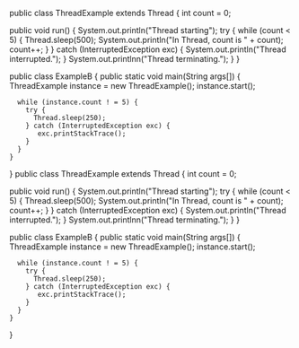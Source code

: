 public class ThreadExample extends Thread {
   int count = 0;
   
   public void run() {
     System.out.println("Thread starting");
     try {
       while (count < 5) {
         Thread.sleep(500);
         System.out.println("In Thread, count is " + count);
         count++;
       }
     } catch (InterruptedException exc) {
        System.out.println("Thread interrupted.");
     }
     System.out.printlnn("Thread terminating.");
   }
 }
 
 public class ExampleB {
   public static void main(String args[]) {
      ThreadExample instance = new ThreadExample();
      instance.start();
      
      while (instance.count ! = 5) {
        try {
          Thread.sleep(250);
        } catch (InterruptedException exc) {
           exc.printStackTrace();
        }
      }
    }
  }
  public class ThreadExample extends Thread {
   int count = 0;
   
   public void run() {
     System.out.println("Thread starting");
     try {
       while (count < 5) {
         Thread.sleep(500);
         System.out.println("In Thread, count is " + count);
         count++;
       }
     } catch (InterruptedException exc) {
        System.out.println("Thread interrupted.");
     }
     System.out.printlnn("Thread terminating.");
   }
 }
 
 public class ExampleB {
   public static void main(String args[]) {
      ThreadExample instance = new ThreadExample();
      instance.start();
      
      while (instance.count ! = 5) {
        try {
          Thread.sleep(250);
        } catch (InterruptedException exc) {
           exc.printStackTrace();
        }
      }
    }
  }
